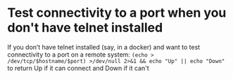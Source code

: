 # Test connectivity to a port when you don't have telnet installed

If you don’t have telnet installed (say, in a docker) and want to test connectivity to a port on a remote system:
`(echo > /dev/tcp/$hostname/$port) >/dev/null 2>&1 && echo "Up" || echo "Down"`
to return Up if it can connect and Down if it can't
